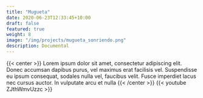 ```yaml
---
title: "Mugueta"
date: 2020-06-23T12:33:45+10:00
draft: false
featured: true
weight: 8
image: "/img/projects/mugueta_sonriendo.png"
description: Documental
---
```

{{< center >}}
Lorem ipsum dolor sit amet, consectetur adipiscing elit. Donec accumsan dapibus purus, vel maximus erat facilisis vel. Suspendisse eu ipsum consequat, sodales nulla vel, faucibus velit. Fusce imperdiet lacus nec cursus auctor. In vulputate arcu et nulla 
{{< /center >}}
{{< youtube ZJthWmvUzzc >}}
